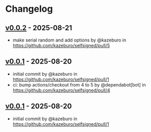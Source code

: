 # Changelog

## [v0.0.2](https://github.com/kazeburo/selfsigned/compare/v0.0.1...v0.0.2) - 2025-08-21
- make serial random and add options by @kazeburo in https://github.com/kazeburo/selfsigned/pull/5

## [v0.0.1](https://github.com/kazeburo/selfsigned/commits/v0.0.1) - 2025-08-20
- initial commit by @kazeburo in https://github.com/kazeburo/selfsigned/pull/1
- ci: bump actions/checkout from 4 to 5 by @dependabot[bot] in https://github.com/kazeburo/selfsigned/pull/4

## [v0.0.1](https://github.com/kazeburo/selfsigned/commits/v0.0.1) - 2025-08-20
- initial commit by @kazeburo in https://github.com/kazeburo/selfsigned/pull/1
